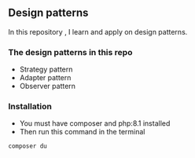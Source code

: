 ## Design patterns

In this repository , I learn and apply on design patterns.

### The design patterns in this repo

- Strategy pattern
- Adapter pattern
- Observer pattern

### Installation

- You must have composer and php:8.1 installed
- Then run this command in the terminal

```bash
composer du
```